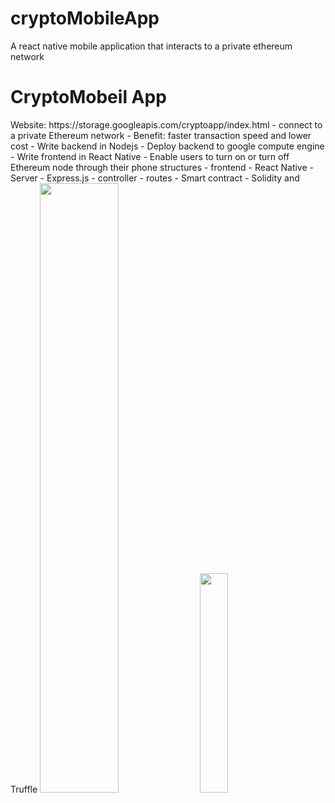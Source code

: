 # cryptoMobileApp
A react native mobile application that interacts to a private ethereum network
<h1>CryptoMobeil App</h1>
Website: https://storage.googleapis.com/cryptoapp/index.html
- connect to a private Ethereum network
  - Benefit: faster transaction speed and lower cost
- Write backend in Nodejs
- Deploy backend to google compute engine
- Write frontend in React Native
- Enable users to turn on or turn off Ethereum node through their phone 
structures
- frontend
  - React Native
- Server
  - Express.js
  - controller
  - routes
- Smart contract
  - Solidity and Truffle 
 
<img  height="50%" width="50%" src="https://storage.googleapis.com/cryptoapp/assets/img/iphones-34.png">
<img  height="30%" width="30%" src="https://storage.googleapis.com/cryptoapp/assets/img/snap2.png">
